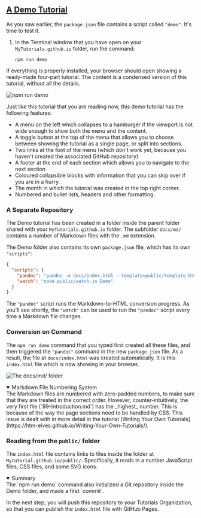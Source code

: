 <section
id="a-demo-tutorial"
aria-labelledby="a-demo-tutorial"
data-item="A Demo Tutorial"
>
<h2><a href="#a-demo-tutorial">A Demo Tutorial</a></h2>

As you saw earlier, the `package.json` file contains a script called `"demo"`. It's time to test it.

1. In the Terminal window that you have open on your `MyTutorials.github.io` folder, run the command:

   ```bash-#w
   npm run demo
   ```

If everything is properly installed, your browser should open showing a ready-made four-part tutorial. The content is a condensed version of this tutorial, without all the details.

![npm run demo](images/RunDemo.webp)

Just like this tutorial that you are reading now, this demo tutorial has the following features:

* A menu on the left which collapses to a hamburger if the viewport is not wide enough to show both the menu and the content.
* A toggle button at the top of the menu that allows you to choose between showing the tutorial as a single page, or split into sections.
* Two links at the foot of the menu (which don't work yet, because you haven't created the associated GitHub repository)
* A footer at the end of each section which allows you to navigate to the next section
* Coloured collapsible blocks with information that you can skip over if you are in a hurry.
* The month in which the tutorial was created in the top right corner.
* Numbered and bullet lists, headers and other formatting.
  
### A Separate Repository
The Demo tutorial has been created in a folder inside the  parent folder shared with your `MyTutorials.github.io` folder. The subfolder `docs/md/` contains a number of Markdown files with the `.md` extension.

The Demo folder also contains its own `package.json` file, which has its own `"scripts"`:

```json
{
  "scripts": {
    "pandoc": "pandoc -o docs/index.html --template=public/template.html docs/md/*.md",
    "watch": "node public/watch.js Demo"
  }
}
```

The `"pandoc"` script runs the Markdown-to-HTML conversion progress. As you'll see shortly, the `"watch"` can be used to run the `"pandoc"` script every time a Markdown file changes.

### Conversion on Command

The `npm run demo` command that you typed first created all these files, and then triggered the `"pandoc"` command in the new `package.json` file. As a result, the file at `docs/index.html` was created automatically. It is this `index.html` file which is now showing in your browser.

![The `docs/md/` folder](images/docs_md.webp)

<details
class="note"
open
>
<summary>Markdown File Numbering System</summary>
The Markdown files are numbered with zero-padded numbers, to make sure that they are treated in the correct order. However, counter-intuitively, the very first file (`99-Introduction.md`) has the _highest_ number. This is because of the way the page sections need to be handled by CSS. This issue is dealt with in more detail in the tutorial [Writing Your Own Tutorials](https://htm-elves.github.io/Writing-Your-Own-Tutorials/).

</details>

### Reading from the `public/` folder

The `index.html` file contains links to files inside the folder at `MyTutorial.github.io/public/`. Specifically, it reads in a number JavaScript files, CSS files, and some SVG icons.

<details
class="pivot"
  open
>
<summary>Summary</summary>
The `npm run demo` command also initialized a Git repository inside the Demo folder, and made a first `commit`. 

In the next step, you will push this repository to your Tutorials Organization, so that you can publish the `index.html` file with GitHub Pages.

</details>
</section>